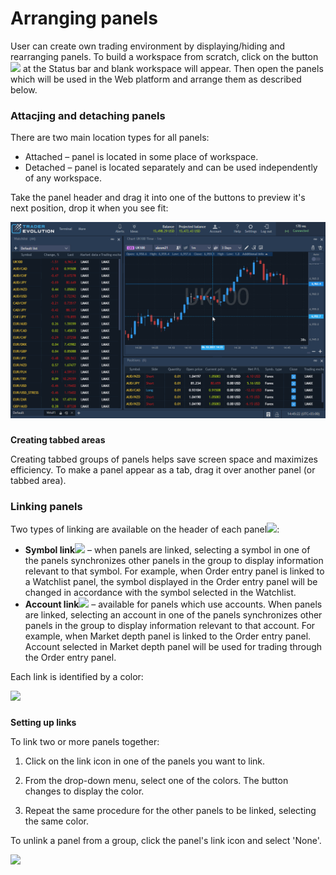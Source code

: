 # Arranging panels

User can create own trading environment by displaying/hiding and rearranging panels. To build a workspace from scratch, click on the button![](../../.gitbook/assets/screenshot_1-copy%20%281%29.png)
at the Status bar and blank workspace will appear. Then open the panels which will be used in the Web platform and arrange them as described below.

### **Attacjing and detaching panels**

There are two main location types for all panels:

* Attached – panel is located in some place of workspace.
* Detached – panel is located separately and can be used independently of any workspace.


Take the panel header and drag it into one of the buttons to preview it's next position, drop it when you see fit:

![](../../.gitbook/assets/arranging-panels.gif)

### 
**Creating tabbed areas**

Creating tabbed groups of panels helps save screen space and maximizes efficiency. To make a panel appear as a tab, drag it over another panel \(or tabbed area\).

### **Linking panels** 

Two types of linking are available on the header of each panel![](../../.gitbook/assets/screenshot_11.png):

* **Symbol link**![](../../.gitbook/assets/screenshot_11-copy.png)
  – when panels are linked, selecting a symbol in one of the panels synchronizes other panels in the group to display information relevant to that symbol. For example, when Order entry panel is linked to a Watchlist panel, the symbol displayed in the Order entry panel will be changed in accordance with the symbol selected in the Watchlist.
* **Account link**![](../../.gitbook/assets/screenshot_11-copy-2.png)
  – available for panels which use accounts. When panels are linked, selecting an account in one of the panels synchronizes other panels in the group to display information relevant to that account. For example, when Market depth panel is linked to the Order entry panel. Account selected in Market depth panel will be used for trading through the Order entry panel.

Each link is identified by a color:

![](../../.gitbook/assets/screen2.png)

### 
**Setting up links**

To link two or more panels together:

1. Click on the link icon in one of the panels you want to link.

2. From the drop-down menu, select one of the colors. The button changes to display the color.

3. Repeat the same procedure for the other panels to be linked, selecting the same color.

To unlink a panel from a group, click the panel's link icon and select 'None'.

![](../../.gitbook/assets/group-139.png)

